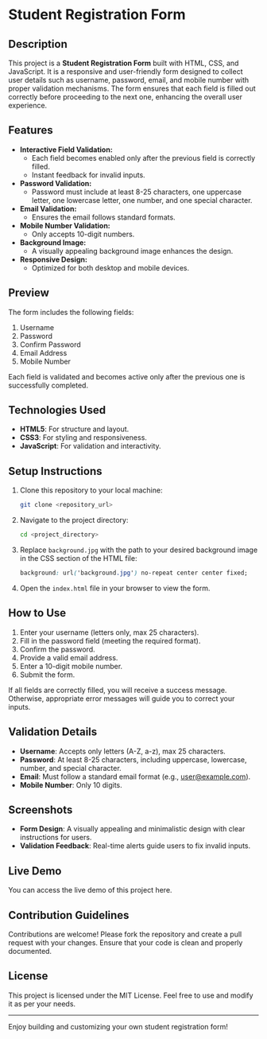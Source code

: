 # Student Registration Form

## Description
This project is a **Student Registration Form** built with HTML, CSS, and JavaScript. It is a responsive and user-friendly form designed to collect user details such as username, password, email, and mobile number with proper validation mechanisms. The form ensures that each field is filled out correctly before proceeding to the next one, enhancing the overall user experience.

## Features
- **Interactive Field Validation:**
  - Each field becomes enabled only after the previous field is correctly filled.
  - Instant feedback for invalid inputs.
- **Password Validation:**
  - Password must include at least 8-25 characters, one uppercase letter, one lowercase letter, one number, and one special character.
- **Email Validation:**
  - Ensures the email follows standard formats.
- **Mobile Number Validation:**
  - Only accepts 10-digit numbers.
- **Background Image:**
  - A visually appealing background image enhances the design.
- **Responsive Design:**
  - Optimized for both desktop and mobile devices.

## Preview
The form includes the following fields:
1. Username
2. Password
3. Confirm Password
4. Email Address
5. Mobile Number

Each field is validated and becomes active only after the previous one is successfully completed.

## Technologies Used
- **HTML5**: For structure and layout.
- **CSS3**: For styling and responsiveness.
- **JavaScript**: For validation and interactivity.

## Setup Instructions
1. Clone this repository to your local machine:
   ```bash
   git clone <repository_url>
   ```
2. Navigate to the project directory:
   ```bash
   cd <project_directory>
   ```
3. Replace `background.jpg` with the path to your desired background image in the CSS section of the HTML file:
   ```css
   background: url('background.jpg') no-repeat center center fixed;
   ```
4. Open the `index.html` file in your browser to view the form.

## How to Use
1. Enter your username (letters only, max 25 characters).
2. Fill in the password field (meeting the required format).
3. Confirm the password.
4. Provide a valid email address.
5. Enter a 10-digit mobile number.
6. Submit the form.

If all fields are correctly filled, you will receive a success message. Otherwise, appropriate error messages will guide you to correct your inputs.

## Validation Details
- **Username**: Accepts only letters (A-Z, a-z), max 25 characters.
- **Password**: At least 8-25 characters, including uppercase, lowercase, number, and special character.
- **Email**: Must follow a standard email format (e.g., user@example.com).
- **Mobile Number**: Only 10 digits.

## Screenshots
- **Form Design**:
  A visually appealing and minimalistic design with clear instructions for users.
- **Validation Feedback**: Real-time alerts guide users to fix invalid inputs.

## Live Demo

You can access the live demo of this project here.

## Contribution Guidelines
Contributions are welcome! Please fork the repository and create a pull request with your changes. Ensure that your code is clean and properly documented.

## License
This project is licensed under the MIT License. Feel free to use and modify it as per your needs.

---

Enjoy building and customizing your own student registration form!

